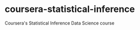 coursera-statistical-inference
==============================

Coursera's Statistical Inference Data Science course
